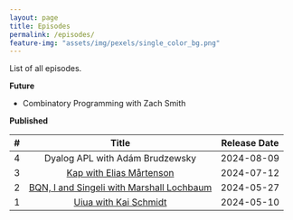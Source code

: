 ```yaml
---
layout: page
title: Episodes
permalink: /episodes/
feature-img: "assets/img/pexels/single_color_bg.png"
---
```


List of all episodes.

**Future**

- Combinatory Programming with Zach Smith

**Published**

|  #  |                                            Title                                             | Release Date |
| :-: | :------------------------------------------------------------------------------------------: | :----------: |
|  4  |                               Dyalog APL with Adám Brudzewsky                                |  2024-08-09  |
|  3  |         [Kap with Elias Mårtenson](https://tacittalk.com/2024/06/03/Episode-3.html)          |  2024-07-12  |
|  2  | [BQN, I and Singeli with Marshall Lochbaum](https://tacittalk.com/2024/05/27/Episode-2.html) |  2024-05-27  |
|  1  |           [Uiua with Kai Schmidt](https://tacittalk.com/2024/05/10/Episode-1.html)           |  2024-05-10  |
